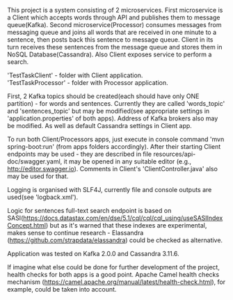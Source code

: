 This project is a system consisting of 2 microservices. First microservice is a Client which accepts words through API and publishes them to message queue(Kafka). Second microservice(Processor) consumes messages from messaging queue and joins all words that are received in one minute to a sentence, then posts back this sentence to message queue. Client in its turn receives these sentences from the message queue and stores them in NoSQL Database(Cassandra). Also Client exposes service to perform a search.

'TestTaskClient' - folder with Client application.<br/>
'TestTaskProcessor' - folder with Processor application.

First, 2 Kafka topics should be created(each should have only ONE partition) - for words and sentences. Currently they are called 'words_topic' and 'sentences_topic' but may be modified(see appropriate settings in 'application.properties' of both apps). Address of Kafka brokers also may be modified. As well as default Cassandra settings in Client app.

To run both Client/Processors apps, just execute in console command 'mvn spring-boot:run' (from apps folders accordingly). After their starting Client endpoints may be used - they are described in file resources/api-doc/swagger.yaml, it may be opened in any suitable editor (e.g., http://editor.swagger.io). Comments in Client's 'ClientController.java' also may be used for that.

Logging is organised with SLF4J, currently file and console outputs are used(see 'logback.xml').

Logic for sentences full-text search endpoint is based on SASI(https://docs.datastax.com/en/dse/5.1/cql/cql/cql_using/useSASIIndexConcept.html) but as it's warned that these indexes are experimental, makes sense to continue research - Elassandra (https://github.com/strapdata/elassandra) could be checked as alternative. 

Application was tested on Kafka 2.0.0 and Cassandra 3.11.6.

If imagine what else could be done for further development of the project, health checks for both apps is a good point. Apache Camel health checks mechanism (https://camel.apache.org/manual/latest/health-check.html), for example, could be taken into account.
